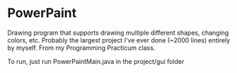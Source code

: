 # PowerPaint
Drawing program that supports drawing multiple different shapes, changing colors, etc. Probably the largest project I've ever done 
(~2000 lines) entirely by myself. From my Programming Practicum class.

To run, just run PowerPaintMain.java in the project/gui folder
